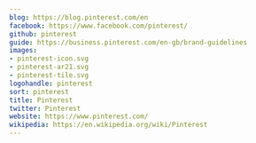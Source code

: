 ```yaml
---
blog: https://blog.pinterest.com/en
facebook: https://www.facebook.com/pinterest/
github: pinterest
guide: https://business.pinterest.com/en-gb/brand-guidelines
images:
- pinterest-icon.svg
- pinterest-ar21.svg
- pinterest-tile.svg
logohandle: pinterest
sort: pinterest
title: Pinterest
twitter: Pinterest
website: https://www.pinterest.com/
wikipedia: https://en.wikipedia.org/wiki/Pinterest
---
```

